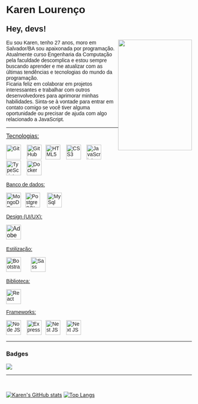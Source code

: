 <h1 style="font-family:Verdana,Geneva,sans-serif"><span style="font-size:28px">Karen Louren&ccedil;o</span></h1>

<h3><span style="font-family:Verdana,Geneva,sans-serif"><span style="font-size:22px">Hey, devs!</span></h3>

<p><span style="font-family:Verdana,Geneva,sans-serif"><span style="font-size:16px"><img alt="" src="https://uploaddeimagens.com.br/images/004/308/034/original/avatar.png?1674358618" style="float:right; height:300px; width:200px" /></span></span></p>

<p><span style="font-family:Verdana,Geneva,sans-serif">Eu sou Karen, tenho 27 anos, moro em Salvador/BA sou apaixonada por programa&ccedil;&atilde;o. <br> Atualmente curso Engenharia da Computa&ccedil;&atilde;o pela faculdade descomplica e estou sempre buscando aprender e me atualizar com as &uacute;ltimas tend&ecirc;ncias e tecnologias do mundo da programa&ccedil;&atilde;o.<br> Ficaria feliz em colaborar em projetos interessantes e trabalhar com outros desenvolvedores para aprimorar minhas habilidades. Sinta-se &agrave; vontade para entrar em contato comigo se voc&ecirc; tiver alguma oportunidade ou precisar de ajuda com algo relacionado a JavaScript.</span></p>

<hr>
<p><u><span style="font-family:Verdana,Geneva,sans-serif"><span style="font-size:16px">Tecnologias:</span></span></u></p>

<p><span style="font-family:Verdana,Geneva,sans-serif">
<img alt="Git" src="https://cdn.jsdelivr.net/gh/devicons/devicon/icons/git/git-original.svg" style="height:40px; width:40px" />&nbsp; &nbsp;
<img alt="GitHub" src="https://cdn.jsdelivr.net/gh/devicons/devicon/icons/github/github-original-wordmark.svg" style="height:40px; width:40px; background-color:white;" />&nbsp; &nbsp;<img alt="HTML5" src="https://cdn.jsdelivr.net/gh/devicons/devicon/icons/html5/html5-original.svg" style="height:40px; width:40px" />&nbsp; &nbsp;
<img alt="CSS3" src="https://cdn.jsdelivr.net/gh/devicons/devicon/icons/css3/css3-original.svg" style="height:40px; width:40px" />&nbsp; &nbsp;
<img alt="JavaScript" src="https://cdn.jsdelivr.net/gh/devicons/devicon/icons/javascript/javascript-original.svg" style="height:40px; width:40px" />&nbsp; &nbsp;
<img alt="TypeScript" src="https://cdn.jsdelivr.net/gh/devicons/devicon/icons/typescript/typescript-original.svg" style="height:40px; width:40px" />&nbsp; &nbsp;
<img alt="Docker" src="https://cdn.jsdelivr.net/gh/devicons/devicon/icons/docker/docker-original.svg" style="height:40px; width:40px" /></span></p>


<p><span style="font-family:Verdana,Geneva,sans-serif"><u><span style="font-size:14px">Banco de dados:</span></u> &nbsp; </span></p>

<p><span style="font-family:Verdana,Geneva,sans-serif">
<img alt="MongoDB" src="https://cdn.jsdelivr.net/gh/devicons/devicon/icons/mongodb/mongodb-original-wordmark.svg" style="height:40px; width:40px" />&nbsp; &nbsp;<img alt="PostgreSQL" src="https://cdn.jsdelivr.net/gh/devicons/devicon/icons/postgresql/postgresql-original.svg" style="height:40px; width:40px" /> &nbsp; &nbsp; 
<img alt="MySql" src="https://cdn.jsdelivr.net/gh/devicons/devicon/icons/mysql/mysql-plain-wordmark.svg" style="height:40px; width:40p; background-color:white;x" />&nbsp; &nbsp;</span></p>

<p><span style="font-family:Verdana,Geneva,sans-serif"><u><span style="font-size:14px">Design (UI/UX):</span></u></span></p>

<p><span style="font-family:Verdana,Geneva,sans-serif"><span style="font-size:16px">
<img alt="Adobe XD" src="https://cdn.jsdelivr.net/gh/devicons/devicon/icons/xd/xd-plain.svg" style="height:40px; width:40px" />&nbsp;</span> &nbsp; &nbsp; &nbsp; &nbsp; &nbsp;</span></p>

<p><span style="font-size:14px"><u><span style="font-family:Verdana,Geneva,sans-serif">Estiliza&ccedil;&atilde;o:</span></u></span></p>

<p><span style="font-family:Verdana,Geneva,sans-serif">
<img alt="Bootstrap" src="https://cdn.jsdelivr.net/gh/devicons/devicon/icons/bootstrap/bootstrap-original.svg" style="height:40px; width:40px" />&nbsp; &nbsp;&nbsp; &nbsp;
<img alt="Sass" src="https://cdn.jsdelivr.net/gh/devicons/devicon/icons/sass/sass-original.svg" style="height:40px; width:40px" /></span></p>


<p><span style="font-size:14px"><u><span style="font-family:Verdana,Geneva,sans-serif">Biblioteca:</span></u></span></p>

<p><span style="font-family:Verdana,Geneva,sans-serif">
<img alt="React" src="https://cdn.jsdelivr.net/gh/devicons/devicon/icons/react/react-original.svg" style="height:40px; width:40px" /></span></p>

<p><span style="font-size:14px"><u><span style="font-family:Verdana,Geneva,sans-serif">Frameworks:</span></u></span></p>

<p><span style="font-family:Verdana,Geneva,sans-serif">
<img alt="Node JS" src="https://cdn.jsdelivr.net/gh/devicons/devicon/icons/nodejs/nodejs-original.svg" style="height:40px; width:40px" />&nbsp; &nbsp;
<img alt="Express" src="https://cdn.jsdelivr.net/gh/devicons/devicon/icons/express/express-original-wordmark.svg" style="height:40px; width:40px; background-color:white;" />&nbsp; &nbsp;<img alt="Nest JS" src="https://cdn.jsdelivr.net/gh/devicons/devicon/icons/nestjs/nestjs-plain.svg" style="height:40px; width:40px" />&nbsp; &nbsp;
<img alt="Next JS" src="https://cdn.jsdelivr.net/gh/devicons/devicon/icons/nextjs/nextjs-line.svg" style="height:40px; width:40px; background-color:white;" /></span></p>

<hr>
<H3>Badges</H3>
<img src='https://www.codewars.com/users/KarenMascarenhasLourenco/badges/small'>

<hr><br>

[![Karen's GitHub stats](https://github-readme-stats.vercel.app/api?username=KarenMascarenhasLourenco&layout=compact&theme=dark)](https://github.com/KarenMascarenhasLourenco/github-readme-stats)
[![Top Langs](https://github-readme-stats.vercel.app/api/top-langs/?username=KarenMascarenhasLourenco&layout=compact&theme=dark)](https://github.com/KarenMascarenhasLourenco/github-readme-stats)

